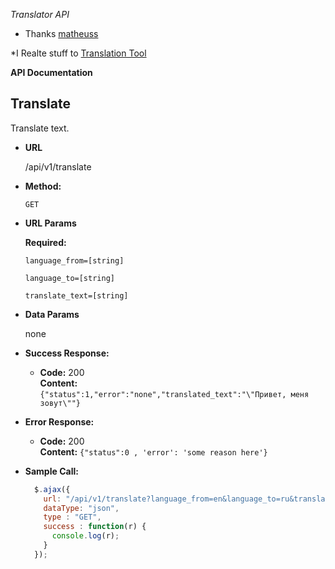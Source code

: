*Translator API*

* Thanks
[matheuss](https://github.com/matheuss/google-translate-api)

*I Realte stuff to
[Translation Tool](https://trello.com/c/HPro29Y6/18-translator-tool)

**API Documentation**


**Translate**
----
  Translate text.

* **URL**

  /api/v1/translate

* **Method:**

  `GET`
  
*  **URL Params**

   **Required:**
 
   `language_from=[string]`

   `language_to=[string]`

   `translate_text=[string]`

* **Data Params**

	none

* **Success Response:**

  * **Code:** 200 <br />
    **Content:** `{"status":1,"error":"none","translated_text":"\"Привет, меня зовут\""}`
 
* **Error Response:**

  * **Code:** 200 <br />
    **Content:** `{"status":0 , 'error': 'some reason here'}`

* **Sample Call:**

  ```javascript
    $.ajax({
      url: "/api/v1/translate?language_from=en&language_to=ru&translate_text='hello my name'",
      dataType: "json",
      type : "GET",
      success : function(r) {
        console.log(r);
      }
    });
  ```